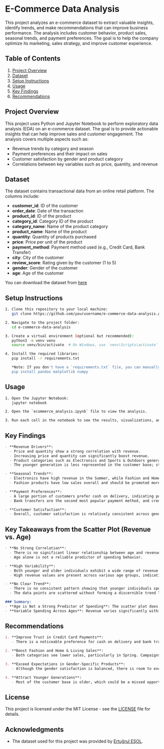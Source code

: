 # E-Commerce Data Analysis

This project analyzes an e-commerce dataset to extract valuable insights, identify trends, and make recommendations that can improve business performance. The analysis includes customer behavior, product sales, seasonal trends, and payment preferences. The goal is to help the company optimize its marketing, sales strategy, and improve customer experience.

## Table of Contents
1. [Project Overview](#project-overview)
2. [Dataset](#dataset)
3. [Setup Instructions](#setup-instructions)
4. [Usage](#usage)
5. [Key Findings](#key-findings)
6. [Recommendations](#recommendations)

## Project Overview

This project uses Python and Jupyter Notebook to perform exploratory data analysis (EDA) on an e-commerce dataset. The goal is to provide actionable insights that can help improve sales and customer engagement. The analysis covers multiple aspects such as:

- Revenue trends by category and season
- Payment preferences and their impact on sales
- Customer satisfaction by gender and product category
- Correlations between key variables such as price, quantity, and revenue

## Dataset

The dataset contains transactional data from an online retail platform. The columns include:

- **customer_id**: ID of the customer
- **order_date**: Date of the transaction
- **product_id**: ID of the product
- **category_id**: Category ID of the product
- **category_name**: Name of the product category
- **product_name**: Name of the product
- **quantity**: Quantity of products purchased
- **price**: Price per unit of the product
- **payment_method**: Payment method used (e.g., Credit Card, Bank Transfer)
- **city**: City of the customer
- **review_score**: Rating given by the customer (1 to 5)
- **gender**: Gender of the customer
- **age**: Age of the customer

You can download the dataset from [here](https://www.kaggle.com/datasets/ertugrulesol/online-retail-data/data)

## Setup Instructions

```bash
1. Clone this repository to your local machine:
   git clone https://github.com/yourusername/e-commerce-data-analysis.git

2. Navigate to the project folder:
   cd e-commerce-data-analysis

3. Create a virtual environment (optional but recommended):
   python3 -m venv venv
   source venv/bin/activate  # On Windows, use `venv\Scripts\activate`

4. Install the required libraries:
   pip install -r requirements.txt

   *Note: If you don't have a `requirements.txt` file, you can manually install dependencies like pandas, matplotlib, and numpy:*
   pip install pandas matplotlib numpy
```

## Usage

```bash
1. Open the Jupyter Notebook:
   jupyter notebook

2. Open the `ecommerce_analysis.ipynb` file to view the analysis.

3. Run each cell in the notebook to see the results, visualizations, and insights.
```

## Key Findings

```markdown
- **Revenue Drivers**:
  - Price and quantity show a strong correlation with revenue.
  - Increasing price and quantity can significantly boost revenue.
  - Product categories such as Electronics and Sports & Outdoors generate the most revenue.
  - The younger generation is less represented in the customer base; strategies to attract them could increase sales.

- **Seasonal Trends**:
  - Electronics have high revenue in the Summer, while Fashion and Home & Living see lower sales in Spring.
  - Fashion products have low sales overall and should be promoted more during the off-seasons.

- **Payment Preferences**:
  - A large portion of customers prefer cash on delivery, indicating possible trust issues with online payment methods.
  - Bank transfers are the second most popular payment method, and credit card usage is less common.

- **Customer Satisfaction**:
  - Overall, customer satisfaction is relatively consistent across genders, with minor differences in product category preferences.
```

## Key Takeaways from the Scatter Plot (Revenue vs. Age)

```markdown
- **No Strong Correlation**:
  - There is no significant linear relationship between age and revenue.
  - Age alone is not a reliable predictor of spending behavior.

- **High Variability**:
  - Both younger and older individuals exhibit a wide range of revenue values.
  - High revenue values are present across various age groups, indicating that spending is not consistently higher for any specific age group.

- **No Clear Trend**:
  - There is no consistent pattern showing that younger individuals spend more than older individuals or vice versa.
  - The data points are scattered without forming a discernible trend line.

### Summary:
- **Age is Not a Strong Predictor of Spending**: The scatter plot does not indicate that age is a primary factor in determining revenue.
- **Variable Spending Across Ages**: Revenue varies significantly within all age groups, suggesting that other factors (e.g., income, lifestyle, preferences) play a more significant role in spending behavior.
```

## Recommendations

```markdown
1. **Improve Trust in Credit Card Payments**:
   - There is a noticeable preference for cash on delivery and bank transfers. It’s essential to understand why customers avoid credit card payments. Feedback surveys can help improve security measures or clarify trust-related concerns.

2. **Boost Fashion and Home & Living Sales**:
   - Both categories see lower sales, particularly in Spring. Campaigns targeting trends and customer preferences could help push sales during off-peak seasons.

3. **Exceed Expectations in Gender-Specific Products**:
   - Although the gender satisfaction is balanced, there is room to exceed expectations by offering more tailored experiences and products for each gender.

4. **Attract Younger Generations**:
   - Most of the customer base is older, which could be a missed opportunity. The company should explore ways to make the website more appealing to younger customers, such as optimizing navigation and making design improvements.
```

## License

This project is licensed under the MIT License - see the [LICENSE](LICENSE) file for details.

## Acknowledgments

- The dataset used for this project was provided by [Ertuğrul EŞOL](#source-link).
```
